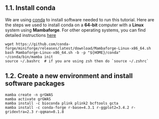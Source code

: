 
## 1.1. Install conda
We are using [conda](https://conda.io/projects/conda/en/stable/index.html) to install software needed to run this tutorial. Here are the steps we used to install conda on a **64-bit** computer with a **Linux** system using **Mambaforge**. For other operating systems, you can find detailed instructions [here](https://github.com/conda-forge/miniforge)

```
wget https://github.com/conda-forge/miniforge/releases/latest/download/Mambaforge-Linux-x86_64.sh
bash Mambaforge-Linux-x86_64.sh -b -p "${HOME}/conda"
~/conda/bin/mamba init
source ~/.bashrc  # if you are using zsh then do `source ~/.zshrc`
```


## 1.2. Create a new environment and install software packages

```
mamba create -n grGWAS
mamba activate grGWAS
mamba install -c bioconda plink plink2 bcftools gcta
mamba install -c conda-forge r-base=4.3.1 r-ggplot2=3.4.2 r-gridextra=2.3 r-qqman=0.1.8
```
<br>
